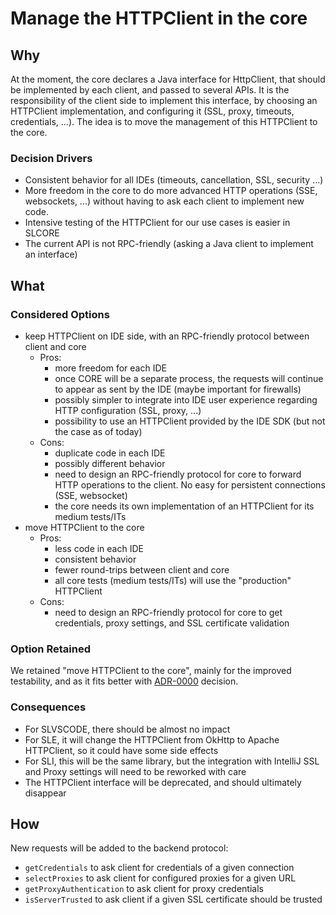 # Manage the HTTPClient in the core

## Why

At the moment, the core declares a Java interface for HttpClient, that should be implemented by each client, and passed to several APIs. It is the responsibility of the client side to implement this interface, by choosing an HTTPClient implementation, and configuring it (SSL, proxy, timeouts, credentials, ...).
The idea is to move the management of this HTTPClient to the core. 

### Decision Drivers

* Consistent behavior for all IDEs (timeouts, cancellation, SSL, security ...)
* More freedom in the core to do more advanced HTTP operations (SSE, websockets, ...) without having to ask each client to implement new code.
* Intensive testing of the HTTPClient for our use cases is easier in SLCORE
* The current API is not RPC-friendly (asking a Java client to implement an interface)

## What

### Considered Options

* keep HTTPClient on IDE side, with an RPC-friendly protocol between client and core
    * Pros:
        * more freedom for each IDE
        * once CORE will be a separate process, the requests will continue to appear as sent by the IDE (maybe important for firewalls)
        * possibly simpler to integrate into IDE user experience regarding HTTP configuration (SSL, proxy, ...)
        * possibility to use an HTTPClient provided by the IDE SDK (but not the case as of today) 
    * Cons:
        * duplicate code in each IDE
        * possibly different behavior
        * need to design an RPC-friendly protocol for core to forward HTTP operations to the client. No easy for persistent connections (SSE, websocket)
        * the core needs its own implementation of an HTTPClient for its medium tests/ITs
* move HTTPClient to the core
    * Pros:
        * less code in each IDE
        * consistent behavior
        * fewer round-trips between client and core
        * all core tests (medium tests/ITs) will use the "production" HTTPClient
    * Cons:
        * need to design an RPC-friendly protocol for core to get credentials, proxy settings, and SSL certificate validation


### Option Retained

We retained "move HTTPClient to the core", mainly for the improved testability, and as it fits better with [ADR-0000](0000-move-more-responsibilities-to-the-core.md) decision.

### Consequences

* For SLVSCODE, there should be almost no impact
* For SLE, it will change the HTTPClient from OkHttp to Apache HTTPClient, so it could have some side effects
* For SLI, this will be the same library, but the integration with IntelliJ SSL and Proxy settings will need to be reworked with care
* The HTTPClient interface will be deprecated, and should ultimately disappear

## How

New requests will be added to the backend protocol:

* `getCredentials` to ask client for credentials of a given connection
* `selectProxies` to ask client for configured proxies for a given URL
* `getProxyAuthentication` to ask client for proxy credentials
* `isServerTrusted` to ask client if a given SSL certificate should be trusted